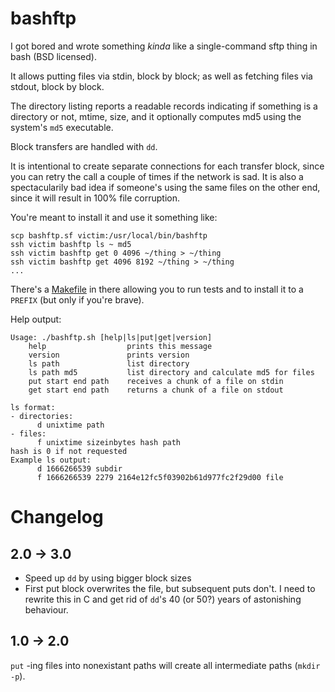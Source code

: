 bashftp
=======

I got bored and wrote something _kinda_ like a single-command sftp thing in bash (BSD licensed).

It allows putting files via stdin, block by block; as well as fetching files
via stdout, block by block.

The directory listing reports a readable records indicating if something is
a directory or not, mtime, size, and it optionally computes md5 using the
system's `md5` executable.

Block transfers are handled with `dd`.

It is intentional to create separate connections for each transfer block, since
you can retry the call a couple of times if the network is sad. It is also
a spectacularily bad idea if someone's using the same files on the other end,
since it will result in 100% file corruption.

You're meant to install it and use it something like:

    scp bashftp.sf victim:/usr/local/bin/bashftp
    ssh victim bashftp ls ~ md5
    ssh victim bashftp get 0 4096 ~/thing > ~/thing
    ssh victim bashftp get 4096 8192 ~/thing > ~/thing
    ...

There's a [Makefile](./Makefile) in there allowing you to run tests and to
install it to a `PREFIX` (but only if you're brave).

Help output:

```
Usage: ./bashftp.sh [help|ls|put|get|version]
    help                  prints this message
    version               prints version
    ls path               list directory
    ls path md5           list directory and calculate md5 for files
    put start end path    receives a chunk of a file on stdin
    get start end path    returns a chunk of a file on stdout

ls format:
- directories:
      d unixtime path
- files:
      f unixtime sizeinbytes hash path
hash is 0 if not requested
Example ls output:
      d 1666266539 subdir
      f 1666266539 2279 2164e12fc5f03902b61d977fc2f29d00 file
```

Changelog
=========

2.0 -> 3.0
----------

- Speed up `dd` by using bigger block sizes
- First put block overwrites the file, but subsequent puts don't.
  I need to rewrite this in C and get rid of `dd`'s 40 (or 50?) years of astonishing behaviour.

1.0 -> 2.0
----------

`put` -ing files into nonexistant paths will create all intermediate paths (`mkdir -p`).
